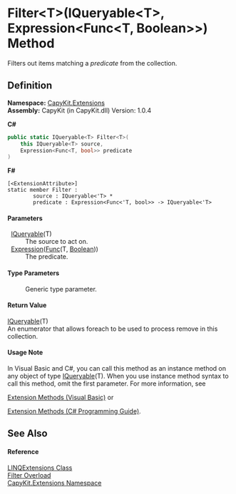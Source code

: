 # Filter&lt;T&gt;(IQueryable&lt;T&gt;, Expression&lt;Func&lt;T, Boolean&gt;&gt;) Method


Filters out items matching a *predicate* from the collection.



## Definition
**Namespace:** <a href="N_CapyKit_Extensions.md">CapyKit.Extensions</a>  
**Assembly:** CapyKit (in CapyKit.dll) Version: 1.0.4

**C#**
``` C#
public static IQueryable<T> Filter<T>(
	this IQueryable<T> source,
	Expression<Func<T, bool>> predicate
)

```
**F#**
``` F#
[<ExtensionAttribute>]
static member Filter : 
        source : IQueryable<'T> * 
        predicate : Expression<Func<'T, bool>> -> IQueryable<'T> 
```



#### Parameters
<dl><dt>  <a href="https://learn.microsoft.com/dotnet/api/system.linq.iqueryable-1" target="_blank" rel="noopener noreferrer">IQueryable</a>(T)</dt><dd>The source to act on.</dd><dt>  <a href="https://learn.microsoft.com/dotnet/api/system.linq.expressions.expression-1" target="_blank" rel="noopener noreferrer">Expression</a>(<a href="https://learn.microsoft.com/dotnet/api/system.func-2" target="_blank" rel="noopener noreferrer">Func</a>(T, <a href="https://learn.microsoft.com/dotnet/api/system.boolean" target="_blank" rel="noopener noreferrer">Boolean</a>))</dt><dd>The predicate.</dd></dl>

#### Type Parameters
<dl><dt /><dd>Generic type parameter.</dd></dl>

#### Return Value
<a href="https://learn.microsoft.com/dotnet/api/system.linq.iqueryable-1" target="_blank" rel="noopener noreferrer">IQueryable</a>(T)  
An enumerator that allows foreach to be used to process remove in this collection.

#### Usage Note
In Visual Basic and C#, you can call this method as an instance method on any object of type <a href="https://learn.microsoft.com/dotnet/api/system.linq.iqueryable-1" target="_blank" rel="noopener noreferrer">IQueryable</a>(T). When you use instance method syntax to call this method, omit the first parameter. For more information, see <a href="https://docs.microsoft.com/dotnet/visual-basic/programming-guide/language-features/procedures/extension-methods" target="_blank" rel="noopener noreferrer">

Extension Methods (Visual Basic)</a> or <a href="https://docs.microsoft.com/dotnet/csharp/programming-guide/classes-and-structs/extension-methods" target="_blank" rel="noopener noreferrer">

Extension Methods (C# Programming Guide)</a>.

## See Also


#### Reference
<a href="T_CapyKit_Extensions_LINQExtensions.md">LINQExtensions Class</a>  
<a href="Overload_CapyKit_Extensions_LINQExtensions_Filter.md">Filter Overload</a>  
<a href="N_CapyKit_Extensions.md">CapyKit.Extensions Namespace</a>  
